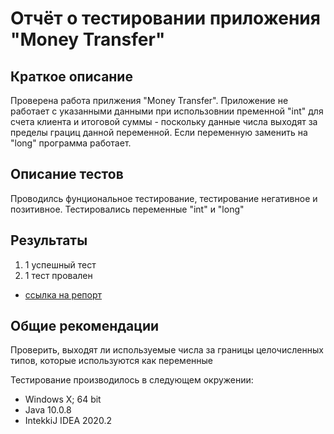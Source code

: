 # Отчёт о тестировании приложения "Money Transfer"

## Краткое описание

Проверена работа прилжения "Money Transfer".
Приложение не работает с указанными данными при использовнии пременной "int" для счета клиента и итоговой суммы - поскольку данные числа выходят за пределы грациц данной переменной.
Если переменную заменить на "long" программа работает.

## Описание тестов

Проводилсь фунциональное тестирование, тестирование негативное и позитивное. Тестировались переменные "int" и "long"

## Результаты

1. 1 успешный тест
2. 1 тест провален
*  [ссылка на репорт](https://github.com/NikolayT35/java-task2-1/issues/1)

## Общие рекомендации

Проверить, выходят ли используемые числа за границы целочисленных типов, которые используются как переменные

Тестирование производилось в следующем окружении:

* Windows X; 64 bit
* Java 10.0.8
* IntekkiJ IDEA 2020.2
